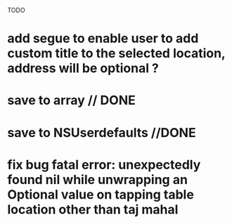 TODO 

# add segue to enable user to add custom title to the selected location, address will be optional ?
# save to array // DONE
# save to NSUserdefaults //DONE
# fix bug fatal error: unexpectedly found nil while unwrapping an Optional value on tapping table location other than taj mahal
